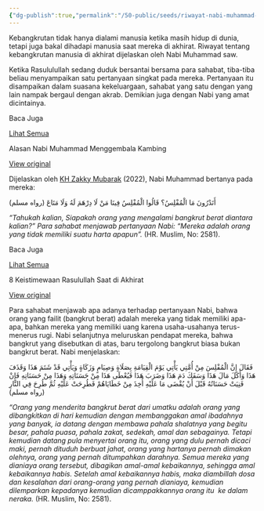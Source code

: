 ```yaml
---
{"dg-publish":true,"permalink":"/50-public/seeds/riwayat-nabi-muhammad-tentang-manusia-bangkrut-di-akhirat/","title":"Riwayat Nabi Muhammad tentang Manusia Bangkrut di Akhirat","tags":["clippings"]}
---
```


Kebangkrutan tidak hanya dialami manusia ketika masih hidup di dunia, tetapi juga bakal dihadapi manusia saat mereka di akhirat. Riwayat tentang kebangkrutan manusia di akhirat dijelaskan oleh Nabi Muhammad saw.

  
Ketika Rasululullah sedang duduk bersantai bersama para sahabat, tiba-tiba beliau menyampaikan satu pertanyaan singkat pada mereka. Pertanyaan itu disampaikan dalam suasana kekeluargaan, sahabat yang satu dengan yang lain nampak bergaul dengan akrab. Demikian juga dengan Nabi yang amat dicintainya.

Baca Juga

[Lihat Semua](https://nu.or.id/)

Alasan Nabi Muhammad Menggembala Kambing

[View original](https://nu.or.id/sirah-nabawiyah/alasan-nabi-muhammad-menggembala-kambing-yx1ry)

  
Dijelaskan oleh [KH Zakky Mubarak](https://web.facebook.com/zakkymubarak.syamrakh) (2022), Nabi Muhammad bertanya pada mereka:

  
أَتَدْرُونَ مَا الْمُفْلِسُ؟ قَالُوا الْمُفْلِسُ فِينَا مَنْ لَا دِرْهَمَ لَهُ وَلَا مَتَاعَ (رواه مسلم)

  
*“Tahukah kalian, Siapakah orang yang mengalami bangkrut berat diantara kalian?” Para sahabat menjawab pertanyaan Nabi: “Mereka adalah orang yang tidak memiliki suatu harta apapun”.* (HR. Muslim, No: 2581).

Baca Juga

[Lihat Semua](https://nu.or.id/)

8 Keistimewaan Rasulullah Saat di Akhirat

[View original](https://nu.or.id/sirah-nabawiyah/8-keistimewaan-rasulullah-saat-di-akhirat-8uGH0)

  
Para sahabat menjawab apa adanya terhadap pertanyaan Nabi, bahwa orang yang failit (bangkrut berat) adalah mereka yang tidak memiliki apa-apa, bahkan mereka yang memiliki uang karena usaha-usahanya terus-menerus rugi. Nabi selanjutnya meluruskan pendapat mereka, bahwa bangkrut yang disebutkan di atas, baru tergolong bangkrut biasa bukan bangkrut berat. Nabi menjelaskan:

  
فَقَالَ إِنَّ الْمُفْلِسَ مِنْ أُمَّتِي يَأْتِي يَوْمَ الْقِيَامَةِ بِصَلَاةٍ وَصِيَامٍ وَزَكَاةٍ وَيَأْتِي قَدْ شَتَمَ هَذَا وَقَذَفَ هَذَا وَأَكَلَ مَالَ هَذَا وَسَفَكَ دَمَ هَذَا وَضَرَبَ هَذَا فَيُعْطَى هَذَا مِنْ حَسَنَاتِهِ وَهَذَا مِنْ حَسَنَاتِهِ فَإِنْ فَنِيَتْ حَسَنَاتُهُ قَبْلَ أَنْ يُقْضَى مَا عَلَيْهِ أُخِذَ مِنْ خَطَايَاهُمْ فَطُرِحَتْ عَلَيْهِ ثُمَّ طُرِحَ فِي النَّارِ  (رواه مسلم)

  
*“Orang yang menderita bangkrut berat dari umatku adalah orang yang dibangkitkan di hari kemudian dengan membanggakan amal ibadahnya yang banyak, ia datang dengan membawa pahala shalatnya yang begitu besar, pahala puasa, pahala zakat, sedekah, amal dan sebagainya. Tetapi kemudian datang pula menyertai orang itu, orang yang dulu pernah dicaci maki, pernah dituduh berbuat jahat, orang yang hartanya pernah dimakan olehnya, orang yang pernah ditumpahkan darahnya. Semua mereka yang dianiaya orang tersebut, dibagikan amal-amal kebaikannya, sehingga amal kebaikannya habis. Setelah amal kebaikannya habis, maka diambillah dosa dan kesalahan dari orang-orang yang pernah dianiaya, kemudian dilemparkan kepadanya kemudian dicamppakkannya orang itu  ke dalam neraka.* (HR. Muslim, No: 2581).